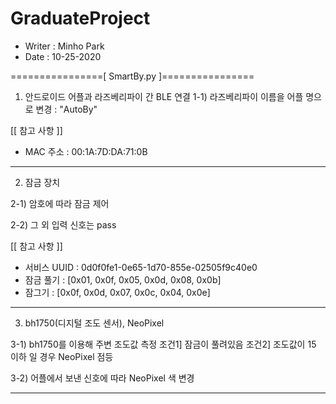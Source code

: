 # GraduateProject

- Writer : Minho Park
- Date   : 10-25-2020

================[ SmartBy.py ]================

1. 안드로이드 어플과 라즈베리파이 간 BLE 연결 
1-1) 라즈베리파이 이름을 어플 명으로 변경 : "AutoBy"

[[ 참고 사항 ]]
- MAC 주소 : 00:1A:7D:DA:71:0B

-------------------------------------------------------------------------------------
2. 잠금 장치

2-1) 암호에 따라 잠금 제어

2-2) 그 외 입력 신호는 pass

[[ 참고 사항 ]]
- 서비스 UUID 	: 0d0f0fe1-0e65-1d70-855e-02505f9c40e0
- 잠금 풀기 	: [0x01, 0x0f, 0x05, 0x0d, 0x08, 0x0b]
- 잠그기    	: [0x0f, 0x0d, 0x07, 0x0c, 0x04, 0x0e]

-------------------------------------------------------------------------------------
3. bh1750(디지털 조도 센서), NeoPixel

 3-1) bh1750를 이용해 주변 조도값 측정
    조건1] 잠금이 풀려있음
    조건2] 조도값이 15 이하
    일 경우 NeoPixel 점등
 
 3-2) 어플에서 보낸 신호에 따라 NeoPixel 색 변경

-------------------------------------------------------------------------------------
